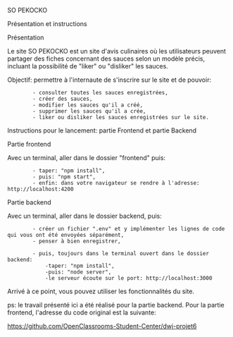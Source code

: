 SO PEKOCKO

Présentation et instructions

Présentation

Le site SO PEKOCKO est un site d'avis culinaires où les utilisateurs peuvent partager des fiches concernant des sauces selon un modèle précis, incluant la possibilité de "liker" ou "disliker" les sauces.

Objectif: permettre à l'internaute de s'inscrire sur le site et de pouvoir:

            - consulter toutes les sauces enregistrées,
            - créer des sauces,
            - modifier les sauces qu'il a créé,
            - supprimer les sauces qu'il a crée,
            - liker ou disliker les sauces enregistrées sur le site.

Instructions pour le lancement: partie Frontend et partie Backend

Partie frontend

Avec un terminal, aller dans le dossier "frontend" puis:

            - taper: "npm install",
            - puis: "npm start",
            - enfin: dans votre navigateur se rendre à l'adresse: http://localhost:4200 

Partie backend

Avec un terminal, aller dans le dossier backend, puis:

            - créer un fichier ".env" et y implémenter les lignes de code qui vous ont été envoyées séparément,
            - penser à bien enregistrer,

            - puis, toujours dans le terminal ouvert dans le dossier backend:    
                -taper: "npm install",
                -puis: "node server",
                -le serveur écoute sur le port: http://localhost:3000

Arrivé à ce point, vous pouvez utiliser les fonctionnalités du site.

ps: le travail présenté ici a été réalisé pour la partie backend. Pour la partie frontend, l'adresse du code original est la suivante:

https://github.com/OpenClassrooms-Student-Center/dwj-projet6


